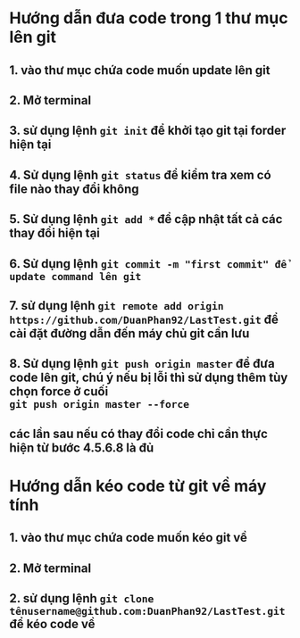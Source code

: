 # Hướng dẫn đưa code trong 1 thư mục lên git
## 1. vào thư mục chứa code muốn update lên git
## 2. Mở terminal
## 3. sử dụng lệnh `git init` để khởi tạo git tại forder hiện tại
## 4. Sử dụng lệnh `git status` để kiểm tra xem có file nào thay đổi không
## 5. Sử dụng lệnh `git add *` để cập nhật tất cả các thay đổi hiện tại
## 6. Sử dụng lệnh `git commit -m "first commit" để update command lên git`
## 7. sử dụng lệnh `git remote add origin https://github.com/DuanPhan92/LastTest.git` để cài đặt đường dẫn đến máy chủ git cần lưu
## 8. Sử dụng lệnh `git push origin master` để đưa code lên git, chú ý nếu bị lỗi thì sử dụng thêm tùy chọn force ở cuối <br /> `git push origin master --force`

## các lần sau nếu có thay đổi code chỉ cần thực hiện từ bước 4.5.6.8 là đủ

# Hướng dẫn kéo code từ git về máy tính
## 1. vào thư mục chứa code muốn kéo git về
## 2. Mở terminal
## 2. sử dụng lệnh `git clone tênusername@github.com:DuanPhan92/LastTest.git` để kéo code về
